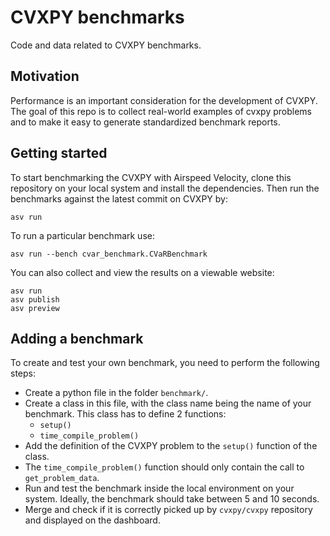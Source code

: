 # CVXPY benchmarks
Code and data related to CVXPY benchmarks.

## Motivation
Performance is an important consideration for the development of CVXPY.
The goal of this repo is to collect real-world examples of cvxpy problems and 
to make it easy to generate standardized benchmark reports.

## Getting started
To start benchmarking the CVXPY with Airspeed Velocity, clone this repository on your local system and install the dependencies.
Then run the benchmarks against the latest commit on CVXPY by:
```
asv run
```
To run a particular benchmark use:
```
asv run --bench cvar_benchmark.CVaRBenchmark
```
You can also collect and view the results on a viewable website:
```
asv run
asv publish
asv preview
```

## Adding a benchmark
To create and test your own benchmark, you need to perform the following steps:
- Create a python file in the folder `benchmark/`.
- Create a class in this file, with the class name being the name of your benchmark. This class has to define 2 functions:
    - `setup()`
    - `time_compile_problem()`
- Add the definition of the CVXPY problem to the `setup()` function of the class.
- The `time_compile_problem()` function should only contain the call to `get_problem_data`.
- Run and test the benchmark inside the local environment on your system. Ideally, the benchmark should take between 5 and 10 seconds.
- Merge and check if it is correctly picked up by `cvxpy/cvxpy` repository and displayed on the dashboard.
